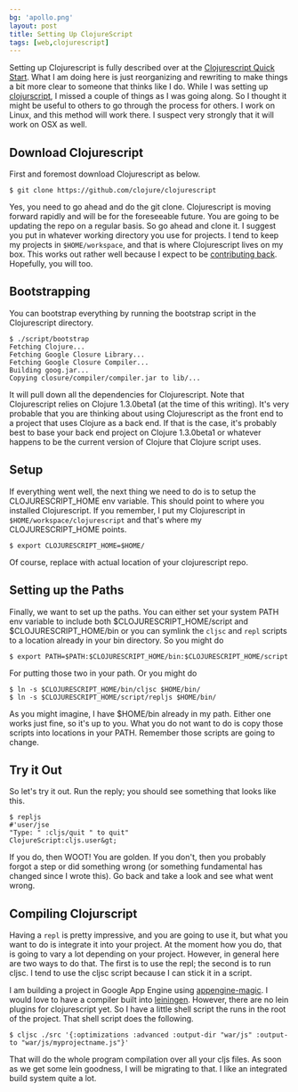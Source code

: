 ```yaml
---
bg: 'apollo.png'
layout: post
title: Setting Up ClojureScript
tags: [web,clojurescript]
---
```


Setting up Clojurescript is fully described over at the [Clojurescript
Quick
Start](https://github.com/clojure/clojurescript/wiki/Quick-Start). What
I am doing here is just reorganizing and rewriting to make things a
bit more clear to someone that thinks like I do. While I was setting
up [clojurscript](https://github.com/clojure/clojurescript), I missed
a couple of things as I was going along. So I thought it might be
useful to others to go through the process for others. I work on
Linux, and this method will work there. I suspect very strongly that
it will work on OSX as well.

Download Clojurescript
----------------------

First and foremost download Clojurescript as below.

    $ git clone https://github.com/clojure/clojurescript

Yes, you need to go ahead and do the git clone. Clojurescript is
moving forward rapidly and will be for the foreseeable future. You are
going to be updating the repo on a regular basis. So go ahead and
clone it. I suggest you put in whatever working directory you use for
projects. I tend to keep my projects in `$HOME/workspace`, and that is
where Clojurescript lives on my box. This works out rather well
because I expect to be [contributing
back](http://clojure.org/contributing). Hopefully, you will too.

Bootstrapping
-------------

You can bootstrap everything by running the bootstrap script in the
Clojurescript directory.

    $ ./script/bootstrap
    Fetching Clojure...
    Fetching Google Closure Library...
    Fetching Google Closure Compiler...
    Building goog.jar...
    Copying closure/compiler/compiler.jar to lib/...

It will pull down all the dependencies for Clojurescript. Note that
Clojurescript relies on Clojure 1.3.0beta1 (at the time of this
writing). It's very probable that you are thinking about using
Clojurescript as the front end to a project that uses Clojure as a
back end. If that is the case, it's probably best to base your back
end project on Clojure 1.3.0beta1 or whatever happens to be the
current version of Clojure that Clojure script uses.

Setup
-----

If everything went well, the next thing we need to do is to setup the
CLOJURESCRIPT_HOME env variable. This should point to where you
installed Clojurescript. If you remember, I put my Clojurescript in
`$HOME/workspace/clojurescript` and that's where my CLOJURESCRIPT_HOME
points.

    $ export CLOJURESCRIPT_HOME=$HOME/

Of course, replace  with actual location of your
clojurescript repo.

Setting up the Paths
--------------------

Finally, we want to set up the paths. You can either set your system
PATH env variable to include both $CLOJURESCRIPT_HOME/script and
$CLOJURESCRIPT_HOME/bin or you can symlink the `cljsc` and `repl` scripts
to a location already in your bin directory. So you might do

    $ export PATH=$PATH:$CLOJURESCRIPT_HOME/bin:$CLOJURESCRIPT_HOME/script

For putting those two in your path. Or you might do

    $ ln -s $CLOJURESCRIPT_HOME/bin/cljsc $HOME/bin/
    $ ln -s $CLOJURESCRIPT_HOME/script/repljs $HOME/bin/

As you might imagine, I have $HOME/bin already in my path. Either one
works just fine, so it's up to you. What you do not want to do is copy
those scripts into locations in your PATH. Remember those scripts are
going to change.

Try it Out
----------

So let's try it out. Run the reply; you should see something that
looks like this.

    $ repljs
    #'user/jse
    "Type: " :cljs/quit " to quit"
    ClojureScript:cljs.user&gt;

If you do, then WOOT! You are golden. If you don't, then you probably
forgot a step or did something wrong (or something fundamental has
changed since I wrote this). Go back and take a look and see what went
wrong.


Compiling Clojurscript
----------------------

Having a `repl` is pretty impressive, and you are going to use it, but what
you want to do is integrate it into your project. At the moment
how you do, that is going to vary a lot depending on your
project. However, in general here are two ways to do that. The first
is to use the repl; the second is to run cljsc. I tend to use the
cljsc script because I can stick it in a script.

I am building a project in Google App Engine using
[appengine-magic](https://github.com/gcv/appengine-magic). I would
love to have a compiler built into
[leiningen](https://github.com/technomancy/leiningen). However, there
are no lein plugins for clojurescript yet. So I have a little shell
script the runs in the root of the project. That shell script does the
following.

    $ cljsc ./src '{:optimizations :advanced :output-dir "war/js" :output-to "war/js/myprojectname.js"}'

That will do the whole program compilation over all your cljs
files. As soon as we get some lein goodness, I will be migrating to
that. I like an integrated build system quite a lot.